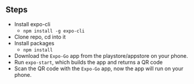 ## Steps
* Install expo-cli
  * `npm install -g expo-cli`
* Clone repo, cd into it
* Install packages
  * `npm install`
* Download the `Expo-Go` app from the playstore/appstore on your phone. 
* Run `expo-start`, which builds the app and returns a QR code 
* Scan the QR code with the `Expo-Go` app, now the app will run on your phone.

